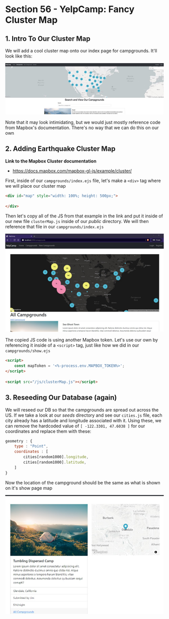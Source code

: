 # Section 56 - YelpCamp: Fancy Cluster Map

## 1. Intro To Our Cluster Map

We will add a cool cluster map onto our index page for campgrounds. It'll look like this:

![img1](https://github.com/Brian-E-Nguyen/Web-Dev-Bootcamp-2020/blob/56-YelpCamp-Cluster-Map/56-YelpCamp-Cluster-Map/img-for-notes/img1.jpg?raw=true)

Note that it may look intimidating, but we would just mostly reference code from Mapbox's documentation. There's no way that we can do this on our own

## 2. Adding Earthquake Cluster Map

**Link to the Mapbox Cluster documentation**

- https://docs.mapbox.com/mapbox-gl-js/example/cluster/

First, inside of our `campgrounds/index.ejs` file, let's make a `<div>` tag where we will place our cluster map

```html
<div id="map" style="width: 100%; height: 500px;">
    
</div>
```

Then let's copy all of the JS from that example in the link and put it inside of our new file `clusterMap.js` inside of our _public_ directory. We will then reference that file in our `campgrounds/index.ejs`

![img2](https://github.com/Brian-E-Nguyen/Web-Dev-Bootcamp-2020/blob/56-YelpCamp-Cluster-Map/56-YelpCamp-Cluster-Map/img-for-notes/img2.jpg?raw=true)

The copied JS code is using another Mapbox token. Let's use our own by referencing it inside of a `<script>` tag, just like how we did in our `campgrounds/show.ejs`

```html
<script>
    const mapToken = '<%-process.env.MAPBOX_TOKEN%>';
</script>

<script src="/js/clusterMap.js"></script>
```

## 3. Reseeding Our Database (again)

We will reseed our DB so that the campgrounds are spread out across the US. If we take a look at our _seeds_ directory and see our `cities.js` file, each city already has a latitude and longitude associated with it. Using these, we can remove the hardcoded value of `[ -122.3301, 47.6038 ]` for our coordinates and replace them with these:

```js
geometry : { 
    type : "Point", 
    coordinates : [ 
        cities[random1000].longitude,
        cities[random1000].latitude,
    ]
}
```

Now the location of the campground should be the same as what is shown on it's show page map

![img3](https://github.com/Brian-E-Nguyen/Web-Dev-Bootcamp-2020/blob/56-YelpCamp-Cluster-Map/56-YelpCamp-Cluster-Map/img-for-notes/img3.jpg?raw=true)
